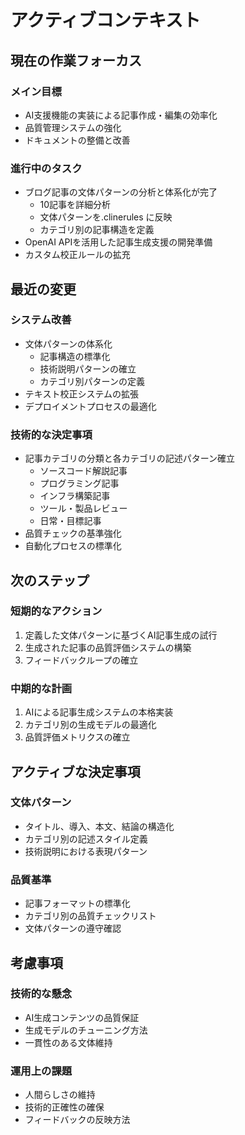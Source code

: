 # アクティブコンテキスト

## 現在の作業フォーカス

### メイン目標

- AI支援機能の実装による記事作成・編集の効率化
- 品質管理システムの強化
- ドキュメントの整備と改善

### 進行中のタスク

- ブログ記事の文体パターンの分析と体系化が完了
  - 10記事を詳細分析
  - 文体パターンを.clinerules に反映
  - カテゴリ別の記事構造を定義
- OpenAI APIを活用した記事生成支援の開発準備
- カスタム校正ルールの拡充

## 最近の変更

### システム改善

- 文体パターンの体系化
  - 記事構造の標準化
  - 技術説明パターンの確立
  - カテゴリ別パターンの定義
- テキスト校正システムの拡張
- デプロイメントプロセスの最適化

### 技術的な決定事項

- 記事カテゴリの分類と各カテゴリの記述パターン確立
  - ソースコード解説記事
  - プログラミング記事
  - インフラ構築記事
  - ツール・製品レビュー
  - 日常・目標記事
- 品質チェックの基準強化
- 自動化プロセスの標準化

## 次のステップ

### 短期的なアクション

1. 定義した文体パターンに基づくAI記事生成の試行
2. 生成された記事の品質評価システムの構築
3. フィードバックループの確立

### 中期的な計画

1. AIによる記事生成システムの本格実装
2. カテゴリ別の生成モデルの最適化
3. 品質評価メトリクスの確立

## アクティブな決定事項

### 文体パターン

- タイトル、導入、本文、結論の構造化
- カテゴリ別の記述スタイル定義
- 技術説明における表現パターン

### 品質基準

- 記事フォーマットの標準化
- カテゴリ別の品質チェックリスト
- 文体パターンの遵守確認

## 考慮事項

### 技術的な懸念

- AI生成コンテンツの品質保証
- 生成モデルのチューニング方法
- 一貫性のある文体維持

### 運用上の課題

- 人間らしさの維持
- 技術的正確性の確保
- フィードバックの反映方法
